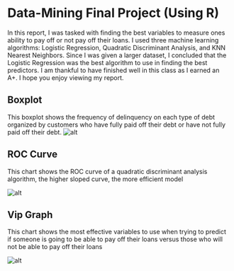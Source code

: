 # Data-Mining Final Project (Using R)

In this report, I was tasked with finding the best variables to measure ones ability to pay off or not pay off their loans. I used three machine learning algorithms: Logistic Regression, Quadratic Discriminant Analysis, and KNN Nearest Neighbors. Since I was given a larger dataset, I concluded that the Logistic Regression was the best algorithm to use in finding the best predictors. I am thankful to have finished well in this class as I earned an A+. I hope you enjoy viewing my report.


## Boxplot

This boxplot shows the frequency of delinquency on each type of debt organized by customers who have fully paid off their debt or have not fully paid off their debt.
![alt](https://github.com/marscolony2040/DataMiningFinalProject/blob/main/images/boxplot.png)

## ROC Curve

This chart shows the ROC curve of a quadratic discriminant analysis algorithm, the higher sloped curve, the more efficient model

![alt](https://github.com/marscolony2040/DataMiningFinalProject/blob/main/images/roc_curve.png)

## Vip Graph

This chart shows the most effective variables to use when trying to predict if someone is going to be able to pay off their loans versus those who will not be able to pay off their loans

![alt](https://github.com/marscolony2040/DataMiningFinalProject/blob/main/images/vipchart.png)
